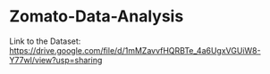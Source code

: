 # Zomato-Data-Analysis

Link to the Dataset:
https://drive.google.com/file/d/1mMZavvfHQRBTe_4a6UgxVGUiW8-Y77wl/view?usp=sharing
